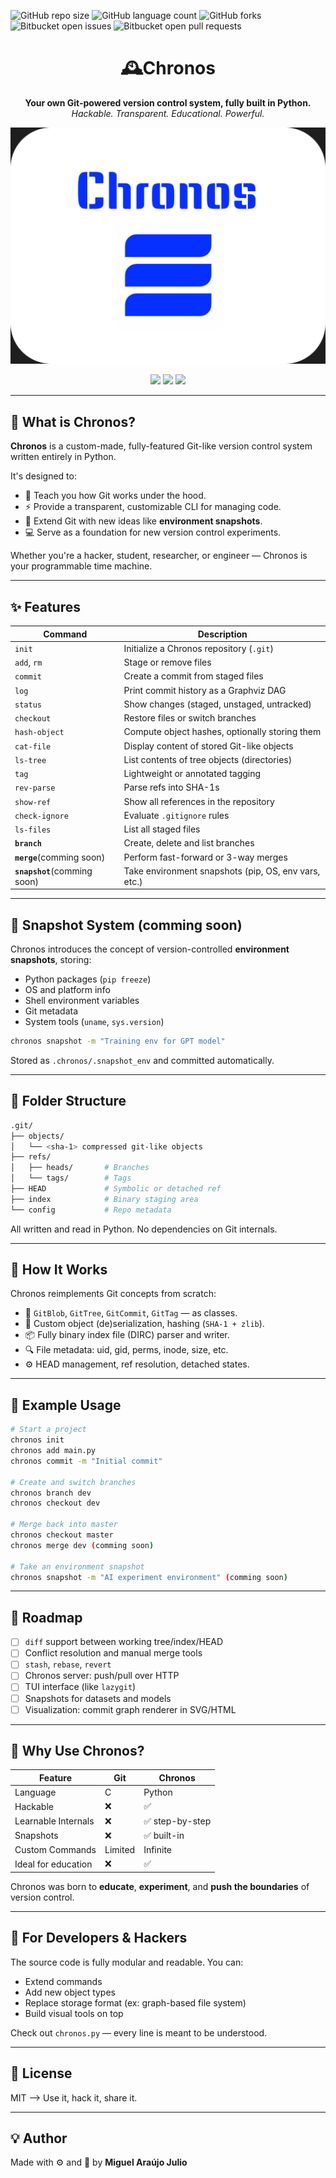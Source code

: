 ![GitHub repo size](https://img.shields.io/github/repo-size/Miguell-J/Chronos?style=for-the-badge)
![GitHub language count](https://img.shields.io/github/languages/count/Miguell-J/Chronos?style=for-the-badge)
![GitHub forks](https://img.shields.io/github/forks/Miguell-J/Chronos?style=for-the-badge)
![Bitbucket open issues](https://img.shields.io/bitbucket/issues/Miguell-J/Chronos?style=for-the-badge)
![Bitbucket open pull requests](https://img.shields.io/bitbucket/pr-raw/Miguell-J/Chronos?style=for-the-badge)

<h1 align="center">🕰Chronos</h1>
<p align="center">
  <b>Your own Git-powered version control system, fully built in Python.</b><br>
  <i>Hackable. Transparent. Educational. Powerful.</i>
</p>

<div align="center">
  
![](/Chronos.svg)
</div>

<p align="center">
  <img src="https://img.shields.io/badge/build-passing-brightgreen" />
  <img src="https://img.shields.io/badge/python-3.10%2B-blue" />
  <img src="https://img.shields.io/badge/license-MIT-lightgrey" />
</p>

---

## 🚀 What is Chronos?

**Chronos** is a custom-made, fully-featured Git-like version control system written entirely in Python.

It's designed to:

- 🧠 Teach you how Git works under the hood.
- ⚡ Provide a transparent, customizable CLI for managing code.
- 🧩 Extend Git with new ideas like **environment snapshots**.
- 💻 Serve as a foundation for new version control experiments.

Whether you're a hacker, student, researcher, or engineer — Chronos is your programmable time machine.

---

## ✨ Features

| Command              | Description                                                      |
|----------------------|------------------------------------------------------------------|
| `init`               | Initialize a Chronos repository (`.git`)                         |
| `add`, `rm`          | Stage or remove files                                            |
| `commit`             | Create a commit from staged files                               |
| `log`                | Print commit history as a Graphviz DAG                          |
| `status`             | Show changes (staged, unstaged, untracked)                      |
| `checkout`           | Restore files or switch branches                                |
| `hash-object`        | Compute object hashes, optionally storing them                  |
| `cat-file`           | Display content of stored Git-like objects                      |
| `ls-tree`            | List contents of tree objects (directories)                     |
| `tag`                | Lightweight or annotated tagging                                |
| `rev-parse`          | Parse refs into SHA-1s                                          |
| `show-ref`           | Show all references in the repository                           |
| `check-ignore`       | Evaluate `.gitignore` rules                                     |
| `ls-files`           | List all staged files                                           |
| **`branch`**         | Create, delete and list branches                                |
| **`merge`**(comming soon)          | Perform fast-forward or 3-way merges                            |
| **`snapshot`**(comming soon)       | Take environment snapshots (pip, OS, env vars, etc.)            |

---

## 🧪 Snapshot System (comming soon)

Chronos introduces the concept of version-controlled **environment snapshots**, storing:

- Python packages (`pip freeze`)
- OS and platform info
- Shell environment variables
- Git metadata
- System tools (`uname`, `sys.version`)

```bash
chronos snapshot -m "Training env for GPT model"
````

Stored as `.chronos/.snapshot_env` and committed automatically.

---

## 📁 Folder Structure

```bash
.git/
├── objects/
│   └── <sha-1> compressed git-like objects
├── refs/
│   ├── heads/       # Branches
│   └── tags/        # Tags
├── HEAD             # Symbolic or detached ref
├── index            # Binary staging area
└── config           # Repo metadata
```

All written and read in Python. No dependencies on Git internals.

---

## 🧱 How It Works

Chronos reimplements Git concepts from scratch:

* 🧩 `GitBlob`, `GitTree`, `GitCommit`, `GitTag` — as classes.
* 🧠 Custom object (de)serialization, hashing (`SHA-1 + zlib`).
* 📦 Fully binary index file (DIRC) parser and writer.
* 🔍 File metadata: uid, gid, perms, inode, size, etc.
* ⚙️ HEAD management, ref resolution, detached states.

---

## 📌 Example Usage

```bash
# Start a project
chronos init
chronos add main.py
chronos commit -m "Initial commit"

# Create and switch branches
chronos branch dev
chronos checkout dev

# Merge back into master
chronos checkout master
chronos merge dev (comming soon)

# Take an environment snapshot
chronos snapshot -m "AI experiment environment" (comming soon)
```

---

## 🔮 Roadmap

* [ ] `diff` support between working tree/index/HEAD
* [ ] Conflict resolution and manual merge tools
* [ ] `stash`, `rebase`, `revert`
* [ ] Chronos server: push/pull over HTTP
* [ ] TUI interface (like `lazygit`)
* [ ] Snapshots for datasets and models
* [ ] Visualization: commit graph renderer in SVG/HTML

---

## 🧠 Why Use Chronos?

| Feature             | Git     | Chronos        |
| ------------------- | ------- | -------------- |
| Language            | C       | Python         |
| Hackable            | ❌       | ✅              |
| Learnable Internals | ❌       | ✅ step-by-step |
| Snapshots           | ❌       | ✅ built-in     |
| Custom Commands     | Limited | Infinite       |
| Ideal for education | ❌       | ✅              |

Chronos was born to **educate**, **experiment**, and **push the boundaries** of version control.

---

## 🧪 For Developers & Hackers

The source code is fully modular and readable. You can:

* Extend commands
* Add new object types
* Replace storage format (ex: graph-based file system)
* Build visual tools on top

Check out `chronos.py` — every line is meant to be understood.

---

## 📜 License

MIT —> Use it, hack it, share it.

---

## 💡 Author

Made with ⚙️ and 🧠 by **Miguel Araújo Julio**
